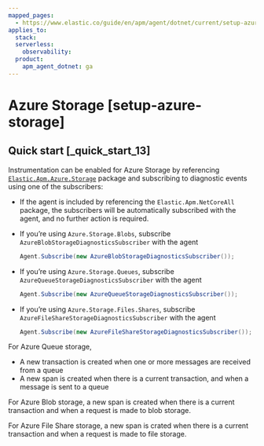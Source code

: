 ```yaml
---
mapped_pages:
  - https://www.elastic.co/guide/en/apm/agent/dotnet/current/setup-azure-storage.html
applies_to:
  stack:
  serverless:
    observability:
  product:
    apm_agent_dotnet: ga
---
```


# Azure Storage [setup-azure-storage]


## Quick start [_quick_start_13]

Instrumentation can be enabled for Azure Storage by referencing [`Elastic.Apm.Azure.Storage`](https://www.nuget.org/packages/Elastic.Apm.Azure.Storage) package and subscribing to diagnostic events using one of the subscribers:

* If the agent is included by referencing the `Elastic.Apm.NetCoreAll` package, the subscribers will be automatically subscribed with the agent, and no further action is required.
* If you’re using `Azure.Storage.Blobs`, subscribe `AzureBlobStorageDiagnosticsSubscriber` with the agent

    ```csharp
    Agent.Subscribe(new AzureBlobStorageDiagnosticsSubscriber());
    ```

* If you’re using `Azure.Storage.Queues`, subscribe `AzureQueueStorageDiagnosticsSubscriber` with the agent

    ```csharp
    Agent.Subscribe(new AzureQueueStorageDiagnosticsSubscriber());
    ```

* If you’re using `Azure.Storage.Files.Shares`, subscribe `AzureFileShareStorageDiagnosticsSubscriber` with the agent

    ```csharp
    Agent.Subscribe(new AzureFileShareStorageDiagnosticsSubscriber());
    ```


For Azure Queue storage,

* A new transaction is created when one or more messages are received from a queue
* A new span is created when there is a current transaction, and when a message is sent to a queue

For Azure Blob storage, a new span is created when there is a current transaction and when a request is made to blob storage.

For Azure File Share storage, a new span is crated when there is a current transaction and when a request is made to file storage.

